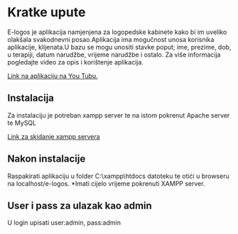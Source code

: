 # Kratke upute

E-logos je aplikacija namjenjena za logopedske kabinete kako bi im uveliko olakšala svakodnevni posao.Aplikacija ima mogučnost unosa korisnika aplikacije, klijenata.U bazu se mogu unositi stavke poput; ime, prezime, dob, u terapiji, datum narudžbe, vrijeme narudžbe i ostalo. Za više informacija pogledajte video za opis i korištenje aplikacija.

[Link na aplikaciju na You Tubu.](https://www.youtube.com/watch?v=DM7H6DWrjEQ) 

## Instalacija

Za instalaciju je potreban xampp server te na istom pokrenut Apache server te MySQL


[Link za skidanje xampp servera](https://www.apachefriends.org/index.html)


## Nakon instalacije 


Raspakirati aplikaciju u folder C:\xampp\htdocs datoteku te otići u browseru na localhost/e-logos.
*Imati cijelo vrijeme pokrenuti XAMPP server.


## User i pass za ulazak kao admin
U login upisati user:admin, pass:admin 